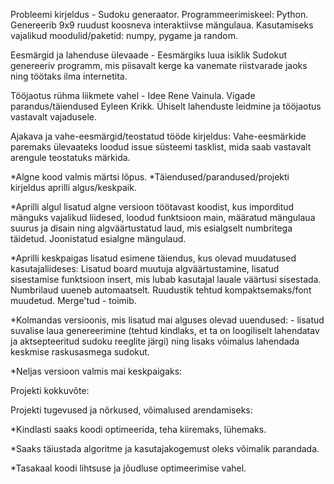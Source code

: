 Probleemi kirjeldus - Sudoku generaator. Programmeerimiskeel: Python. Genereerib 9x9 ruudust koosneva interaktiivse mängulaua. Kasutamiseks vajalikud moodulid/paketid: numpy, pygame ja random.

Eesmärgid ja lahenduse ülevaade - Eesmärgiks luua isiklik Sudokut genereeriv programm, mis piisavalt kerge ka vanemate riistvarade jaoks ning töötaks ilma internetita.

Tööjaotus rühma liikmete vahel - Idee Rene Vainula. Vigade parandus/täiendused Eyleen Krikk. Ühiselt lahenduste leidmine ja tööjaotus vastavalt vajadusele.

Ajakava ja vahe-eesmärgid/teostatud tööde kirjeldus:
Vahe-eesmärkide paremaks ülevaateks loodud issue süsteemi tasklist, mida saab vastavalt arengule teostatuks märkida.

*Algne kood valmis märtsi lõpus. 
*Täiendused/parandused/projekti kirjeldus aprilli algus/keskpaik. 

*Aprilli algul lisatud algne versioon töötavast koodist, kus imporditud mänguks vajalikud liidesed, loodud funktsioon main, määratud mängulaua suurus ja disain ning algväärtustatud laud, mis esialgselt numbritega täidetud. Joonistatud esialgne mängulaud.

*Aprilli keskpaigas lisatud esimene täiendus, kus olevad muudatused kasutajaliideses: Lisatud board muutuja algväärtustamine, lisatud sisestamise funktsioon insert, mis lubab kasutajal lauale väärtusi sisestada. Numbrilaud uueneb automaatselt. Ruudustik tehtud kompaktsemaks/font muudetud. Merge'tud - toimib. 

*Kolmandas versioonis, mis lisatud mai alguses olevad uuendused: - lisatud suvalise laua genereerimine (tehtud kindlaks, et ta on loogiliselt lahendatav ja aktsepteeritud sudoku reeglite järgi) ning lisaks võimalus lahendada keskmise raskusasmega sudokut.

*Neljas versioon valmis mai keskpaigaks: 

Projekti kokkuvõte: 

Projekti tugevused ja nõrkused, võimalused arendamiseks: 

*Kindlasti saaks koodi optimeerida, teha kiiremaks, lühemaks. 

*Saaks täiustada algoritme ja kasutajakogemust oleks võimalik parandada.

*Tasakaal koodi lihtsuse ja jõudluse optimeerimise vahel.



